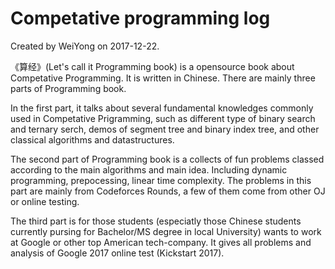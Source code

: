 # Competative programming log

Created by WeiYong on 2017-12-22.

《算经》(Let's call it Programming book) is a opensource book about Competative Programming. It is written in Chinese. There are mainly three parts of Programming book.

In the first part, it talks about several fundamental knowledges commonly used in Competative Prigramming, such as different type of binary search and ternary serch, demos of segment tree and binary index tree, and other classical algorithms and datastructures.

The second part of Programming book is a collects of fun problems classed according to the main algorithms and main idea. Including dynamic programming, prepocessing, linear time complexity. The problems in this part are mainly from Codeforces Rounds, a few of them come from other OJ or online testing.

The third part is for those students (especiatly those Chinese students currently pursing for Bachelor/MS degree in local University) wants to work at Google or other top American tech-company. It gives all problems and analysis of Google 2017 online test (Kickstart 2017).

